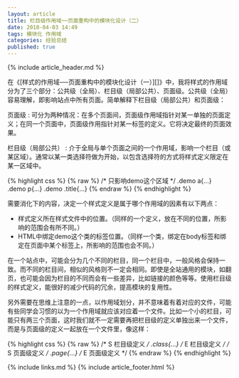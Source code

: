 ```yaml
---
layout: article
title: 栏目级作用域──页面重构中的模块化设计（二）
date: 2010-04-03 14:49
tags: 模块化 作用域
categories: 经验总结
published: true
---
```


{% include  article_header.md %}

在《[样式的作用域──页面重构中的模块化设计（一）][]》中，我将样式的作用域分为了三个部分：公共级（全局）、栏目级（局部公共）、页面级。公共级（全局）容易理解，即影响站点中所有页面。简单解释下栏目级（局部公共）和页面级：

页面级
: 可分为两种情况：在多个页面间，页面级作用域指针对某一单独的页面定义；在同一个页面中，页面级作用指针对某一标签的定义。它将决定最终的页面效果。

栏目级（局部公共）
: 介于全局与单个页面之间的一个作用域，影响一个栏目（或某区域）。通常以某一类选择符做为开始，以包含选择符的方式将样式定义限定在某一区域中。

{% highlight css %}
{% raw %}
/* 只影响demo这个区域 */
.demo a{...}
.demo p{...}
.demo .title{...}
{% endraw %}
{% endhighlight %}

需要消化下的内容，决定一个样式定义是属于哪个作用域的因素有以下两点：

- 样式定义所在样式文件中的位置。（同样的一个定义，放在不同的位置，所影响的范围会有所不同。）
- HTML中绑定demo这个类的标签位置。（同样一个类，绑定在body标签和绑定在页面中某个标签上，所影响的范围也会不同。）

在一个站点中，可能会分为几个不同的栏目，同一个栏目中，一般风格会保持一致。而不同的栏目间，相似的风格则不一定会相同。即使是全站通用的模块，如翻页，也可能会因为栏目的不同而会有一些差异，比如链接的颜色等等。使用栏目级的样式定义，能很好的减少代码的冗余，提高模块的复用性。

另外需要在思维上注意的一点，以作用域划分，并不意味着有着对应的文件，可能有些同学会习惯的以为一个作用域就应该对应着一个文件。比如一个小的栏目，可能只有两三个页面，这时我们就不一定需要再把栏目级的定义单独出来一个文件，而是与页面级的定义一起放在一个文件里，像这样：

{% highlight css %}
{% raw %}
/* S 栏目级定义 */
.class{...}
/* E 栏目级定义 */
/* S 页面级定义 */
.page{...}
/* E 页面级定义 */
{% endraw %}
{% endhighlight %}

{% include links.md %}
{% include article_footer.html %}
